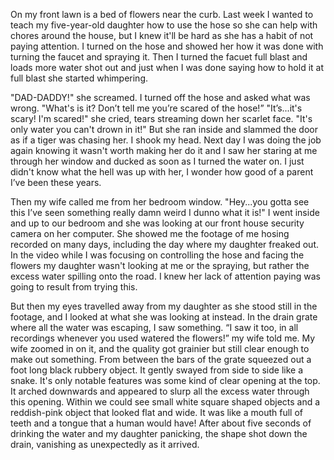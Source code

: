 On my front lawn is a bed of flowers near the curb. Last week I wanted to teach my five-year-old daughter how to use the hose so she can help with chores around the house, but I knew it'll be hard as she has a habit of not paying attention. I turned on the hose and showed her how it was done with turning the faucet and spraying it. Then I turned the facuet full blast and loads more water shot out and just when I was done saying how to hold it at full blast she started whimpering.

"DAD-DADDY!" she screamed. I turned off the hose and asked what was wrong. "What's is it? Don’t tell me you’re scared of the hose!” "It’s...it's scary! I'm scared!" she cried, tears streaming down her scarlet face. "It's only water you can't drown in it!" But she ran inside and slammed the door as if a tiger was chasing her. I shook my head. Next day I was doing the job again knowing it wasn't worth making her do it and I saw her staring at me through her window and ducked as soon as I turned the water on. I just didn't know what the hell was up with her, I wonder how good of a parent I’ve been these years.

Then my wife called me from her bedroom window. "Hey...you gotta see this I’ve seen something really damn weird I dunno what it is!" I went inside and up to our bedroom and she was looking at our front house security camera on her computer. She showed me the footage of me hosing recorded on many days, including the day where my daughter freaked out. In the video while I was focusing on controlling the hose and facing the flowers my daughter wasn't looking at me or the spraying, but rather the excess water spilling onto the road. I knew her lack of attention paying was going to result from trying this.

But then my eyes travelled away from my daughter as she stood still in the footage, and I looked at what she was looking at instead. In the drain grate where all the water was escaping, I saw something. “I saw it too, in all recordings whenever you used watered the flowers!” my wife told me. My wife zoomed in on it, and the quality got grainier but still clear enough to make out something. From between the bars of the grate squeezed out a foot long black rubbery object. It gently swayed from side to side like a snake. It's only notable features was some kind of clear opening at the top. It arched downwards and appeared to slurp all the excess water through this opening. Within we could see small white square shaped objects and a reddish-pink object that looked flat and wide. It was like a mouth full of teeth and a tongue that a human would have! After about five seconds of drinking the water and my daughter panicking, the shape shot down the drain, vanishing as unexpectedly as it arrived.